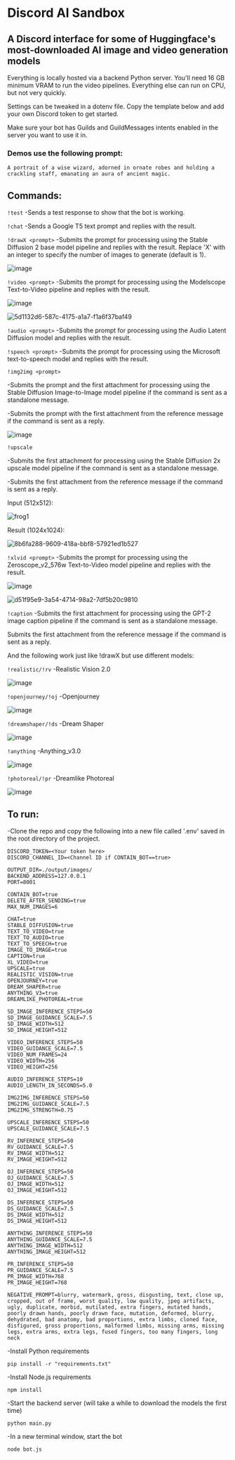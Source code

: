 # Discord AI Sandbox

## A Discord interface for some of Huggingface's most-downloaded AI image and video generation models

Everything is locally hosted via a backend Python server. You'll need 16 GB minimum VRAM to run the video pipelines. Everything else can run on CPU, but not very quickly.

Settings can be tweaked in a dotenv file. Copy the template below and add your own Discord token to get started.

Make sure your bot has Guilds and GuildMessages intents enabled in the server you want to use it in.

### Demos use the following prompt:
`A portrait of a wise wizard, adorned in ornate robes and holding a crackling staff, emanating an aura of ancient magic.`

## Commands:

`!test`
-Sends a test response to show that the bot is working.

`!chat`
-Sends a Google T5 text prompt and replies with the result.

`!drawX <prompt>`
-Submits the prompt for processing using the Stable Diffusion 2 base model pipeline and replies with the result. Replace 'X' with an integer to specify the number of images to generate (default is 1).

![image](https://github.com/jocoly/DiscordAISandbox/assets/62028785/37319429-97ee-4cc4-aa6c-df4e826972f5)

`!video <prompt>`
-Submits the prompt for processing using the Modelscope Text-to-Video pipeline and replies with the result.

![image](https://github.com/jocoly/DiscordAISandbox/assets/62028785/2b909e1c-f68b-4041-9e6a-5d33420d9fdf)

![5d1132d6-587c-4175-a1a7-f1a6f37baf49](https://github.com/jocoly/DiscordAISandbox/assets/62028785/c51bf22f-0709-41fb-960a-a4f61807189f)

`!audio <prompt>`
-Submits the prompt for processing using the Audio Latent Diffusion model and replies with the result.

`!speech <prompt>`
-Submits the prompt for processing using the Microsoft text-to-speech model and replies with the result.

`!img2img <prompt>`

-Submits the prompt and the first attachment for processing using the Stable Diffusion Image-to-Image model pipeline if the command is sent as a standalone message.

-Submits the prompt with the first attachment from the reference message if the command is sent as a reply.

![image](https://github.com/jocoly/DiscordAISandbox/assets/62028785/fad818fb-2fd7-49b5-943b-66400df780d9)

`!upscale`

-Submits the first attachment for processing using the Stable Diffusion 2x upscale model pipeline if the command is sent as a standalone message.

-Submits the first attachment from the reference message if the command is sent as a reply.

Input (512x512):

![frog1](https://github.com/jocoly/DiscordAISandbox/assets/62028785/8aad69bb-73d5-4ff6-a45c-8d9b6ffa1918)

Result (1024x1024):

![8b6fa288-9609-418a-bbf8-57921ed1b527](https://github.com/jocoly/DiscordAISandbox/assets/62028785/0d3d61b4-b84c-45b0-8cde-17980be11b3a)


`!xlvid <prompt>`
-Submits the prompt for processing using the Zeroscope_v2_576w Text-to-Video model pipeline and replies with the result.

![image](https://github.com/jocoly/DiscordAISandbox/assets/62028785/ca71f9ef-6b94-49bc-a5d5-e787bb49d06a)

![d51f95e9-3a54-4714-98a2-7df5b20c9810](https://github.com/jocoly/DiscordAISandbox/assets/62028785/764ed152-c85d-4014-be21-7b4baa9cbcc0)

`!caption`
-Submits the first attachment for processing using the GPT-2 image caption pipeline if the command is sent as a standalone message.

Submits the first attachment from the reference message if the command is sent as a reply.

And the following work just like !drawX but use different models:

`!realistic/!rv`
-Realistic Vision 2.0

![image](https://github.com/jocoly/DiscordAISandbox/assets/62028785/c8df23cc-8c39-415a-b92a-859a74ebefcf)

    
`!openjourney/!oj`
-Openjourney

![image](https://github.com/jocoly/DiscordAISandbox/assets/62028785/dd8660bb-f699-40eb-9a3c-e2c377098908)

    
`!dreamshaper/!ds`
-Dream Shaper

![image](https://github.com/jocoly/DiscordAISandbox/assets/62028785/cec6262a-1945-4b4e-b272-b5e2f67a6061)

    
`!anything`
-Anything_v3.0

![image](https://github.com/jocoly/DiscordAISandbox/assets/62028785/c1bc414a-b555-47a2-a7a5-c2b152734a56)

    
`!photoreal/!pr`
-Dreamlike Photoreal

![image](https://github.com/jocoly/DiscordAISandbox/assets/62028785/02142ff9-d150-4999-bf64-ebe38114de10)


## To run:

-Clone the repo and copy the following into a new file called '.env' saved in the root directory of the project.

    DISCORD_TOKEN=<Your token here>
    DISCORD_CHANNEL_ID=<Channel ID if CONTAIN_BOT==true>

    OUTPUT_DIR=./output/images/
    BACKEND_ADDRESS=127.0.0.1
    PORT=8001
    
    CONTAIN_BOT=true
    DELETE_AFTER_SENDING=true
    MAX_NUM_IMAGES=6
    
    CHAT=true
    STABLE_DIFFUSION=true
    TEXT_TO_VIDEO=true
    TEXT_TO_AUDIO=true
    TEXT_TO_SPEECH=true
    IMAGE_TO_IMAGE=true
    CAPTION=true
    XL_VIDEO=true
    UPSCALE=true
    REALISTIC_VISION=true
    OPENJOURNEY=true
    DREAM_SHAPER=true
    ANYTHING_V3=true
    DREAMLIKE_PHOTOREAL=true
    
    SD_IMAGE_INFERENCE_STEPS=50
    SD_IMAGE_GUIDANCE_SCALE=7.5
    SD_IMAGE_WIDTH=512
    SD_IMAGE_HEIGHT=512
    
    VIDEO_INFERENCE_STEPS=50
    VIDEO_GUIDANCE_SCALE=7.5
    VIDEO_NUM_FRAMES=24
    VIDEO_WIDTH=256
    VIDEO_HEIGHT=256
    
    AUDIO_INFERENCE_STEPS=10
    AUDIO_LENGTH_IN_SECONDS=5.0
    
    IMG2IMG_INFERENCE_STEPS=50
    IMG2IMG_GUIDANCE_SCALE=7.5
    IMG2IMG_STRENGTH=0.75
    
    UPSCALE_INFERENCE_STEPS=50
    UPSCALE_GUIDANCE_SCALE=7.5
    
    RV_INFERENCE_STEPS=50
    RV_GUIDANCE_SCALE=7.5
    RV_IMAGE_WIDTH=512
    RV_IMAGE_HEIGHT=512
    
    OJ_INFERENCE_STEPS=50
    OJ_GUIDANCE_SCALE=7.5
    OJ_IMAGE_WIDTH=512
    OJ_IMAGE_HEIGHT=512
    
    DS_INFERENCE_STEPS=50
    DS_GUIDANCE_SCALE=7.5
    DS_IMAGE_WIDTH=512
    DS_IMAGE_HEIGHT=512
    
    ANYTHING_INFERENCE_STEPS=50
    ANYTHING_GUIDANCE_SCALE=7.5
    ANYTHING_IMAGE_WIDTH=512
    ANYTHING_IMAGE_HEIGHT=512
    
    PR_INFERENCE_STEPS=50
    PR_GUIDANCE_SCALE=7.5
    PR_IMAGE_WIDTH=768
    PR_IMAGE_HEIGHT=768
    
    NEGATIVE_PROMPT=blurry, watermark, gross, disgusting, text, close up, cropped, out of frame, worst quality, low quality, jpeg artifacts, ugly, duplicate, morbid, mutilated, extra fingers, mutated hands, poorly drawn hands, poorly drawn face, mutation, deformed, blurry, dehydrated, bad anatomy, bad proportions, extra limbs, cloned face, disfigured, gross proportions, malformed limbs, missing arms, missing legs, extra arms, extra legs, fused fingers, too many fingers, long neck


-Install Python requirements
    
    pip install -r "requirements.txt"

-Install Node.js requirements

    npm install

-Start the backend server (will take a while to download the models the first time)
    
    python main.py

-In a new terminal window, start the bot

    node bot.js
